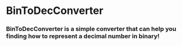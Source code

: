# BinToDecConverter
### BinToDecConverter is a simple converter that can help you finding how to represent a decimal number in binary!
